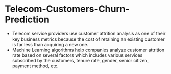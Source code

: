 # Telecom-Customers-Churn-Prediction
- Telecom service providers use customer attrition analysis as one of their key business metrics because the cost of retaining an existing customer is far less than acquiring a new one.
- Machine Learning algorithms help companies analyze customer attrition rate based on several factors which includes various services subscribed by the customers, tenure rate, gender, senior citizen, payment method, etc.
